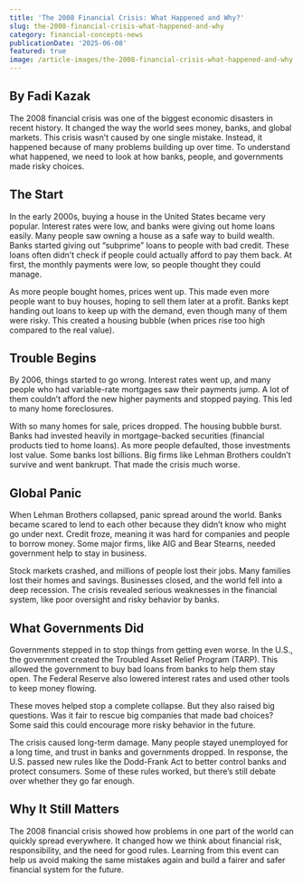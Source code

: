 ```yaml
---
title: 'The 2008 Financial Crisis: What Happened and Why?'
slug: the-2008-financial-crisis-what-happened-and-why
category: financial-concepts-news
publicationDate: '2025-06-08'
featured: true
image: /article-images/the-2008-financial-crisis-what-happened-and-why.webp
---
```


## By Fadi Kazak

The 2008 financial crisis was one of the biggest economic disasters in recent history. It changed the way the world sees money, banks, and global markets. This crisis wasn’t caused by one single mistake. Instead, it happened because of many problems building up over time. To understand what happened, we need to look at how banks, people, and governments made risky choices.

## **The Start**

In the early 2000s, buying a house in the United States became very popular. Interest rates were low, and banks were giving out home loans easily. Many people saw owning a house as a safe way to build wealth. Banks started giving out “subprime” loans to people with bad credit. These loans often didn’t check if people could actually afford to pay them back. At first, the monthly payments were low, so people thought they could manage.

As more people bought homes, prices went up. This made even more people want to buy houses, hoping to sell them later at a profit. Banks kept handing out loans to keep up with the demand, even though many of them were risky. This created a housing bubble (when prices rise too high compared to the real value).

## **Trouble Begins**

By 2006, things started to go wrong. Interest rates went up, and many people who had variable-rate mortgages saw their payments jump. A lot of them couldn’t afford the new higher payments and stopped paying. This led to many home foreclosures.

With so many homes for sale, prices dropped. The housing bubble burst. Banks had invested heavily in mortgage-backed securities (financial products tied to home loans). As more people defaulted, those investments lost value. Some banks lost billions. Big firms like Lehman Brothers couldn’t survive and went bankrupt. That made the crisis much worse.

## **Global Panic**

When Lehman Brothers collapsed, panic spread around the world. Banks became scared to lend to each other because they didn’t know who might go under next. Credit froze, meaning it was hard for companies and people to borrow money. Some major firms, like AIG and Bear Stearns, needed government help to stay in business.

Stock markets crashed, and millions of people lost their jobs. Many families lost their homes and savings. Businesses closed, and the world fell into a deep recession. The crisis revealed serious weaknesses in the financial system, like poor oversight and risky behavior by banks.

## **What Governments Did**

Governments stepped in to stop things from getting even worse. In the U.S., the government created the Troubled Asset Relief Program (TARP). This allowed the government to buy bad loans from banks to help them stay open. The Federal Reserve also lowered interest rates and used other tools to keep money flowing.

These moves helped stop a complete collapse. But they also raised big questions. Was it fair to rescue big companies that made bad choices? Some said this could encourage more risky behavior in the future.

The crisis caused long-term damage. Many people stayed unemployed for a long time, and trust in banks and governments dropped. In response, the U.S. passed new rules like the Dodd-Frank Act to better control banks and protect consumers. Some of these rules worked, but there’s still debate over whether they go far enough.

## **Why It Still Matters**

The 2008 financial crisis showed how problems in one part of the world can quickly spread everywhere. It changed how we think about financial risk, responsibility, and the need for good rules. Learning from this event can help us avoid making the same mistakes again and build a fairer and safer financial system for the future.
